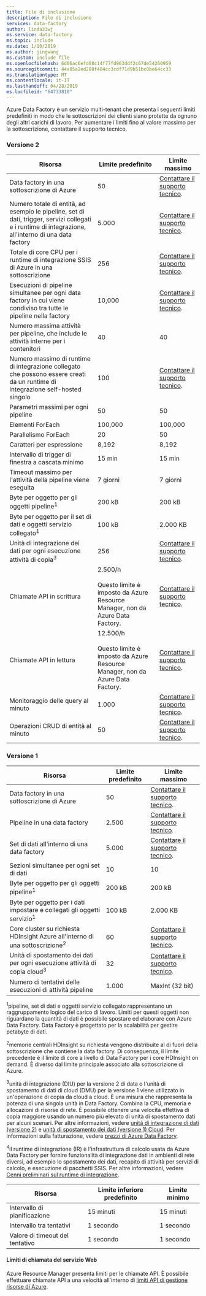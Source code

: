 ```yaml
---
title: File di inclusione
description: File di inclusione
services: data-factory
author: linda33wj
ms.service: data-factory
ms.topic: include
ms.date: 1/10/2019
ms.author: jingwang
ms.custom: include file
ms.openlocfilehash: 6d06ac6efd08c14f77fd963ddf2c67de54260959
ms.sourcegitcommit: 44a85a2ed288f484cc3cdf71d9b51bc0be64cc33
ms.translationtype: MT
ms.contentlocale: it-IT
ms.lasthandoff: 04/28/2019
ms.locfileid: "64733810"
---
```

Azure Data Factory è un servizio multi-tenant che presenta i seguenti limiti predefiniti in modo che le sottoscrizioni dei clienti siano protette da ognuno degli altri carichi di lavoro. Per aumentare i limiti fino al valore massimo per la sottoscrizione, contattare il supporto tecnico.

### <a name="version-2"></a>Versione 2

| Risorsa | Limite predefinito | Limite massimo |
| -------- | ------------- | ------------- |
| Data factory in una sottoscrizione di Azure | 50 | [Contattare il supporto tecnico](https://azure.microsoft.com/blog/2014/06/04/azure-limits-quotas-increase-requests/). |
| Numero totale di entità, ad esempio le pipeline, set di dati, trigger, servizi collegati e i runtime di integrazione, all'interno di una data factory | 5.000 | [Contattare il supporto tecnico](https://azure.microsoft.com/blog/2014/06/04/azure-limits-quotas-increase-requests/). |
| Totale di core CPU per i runtime di integrazione SSIS di Azure in una sottoscrizione | 256 | [Contattare il supporto tecnico](https://azure.microsoft.com/blog/2014/06/04/azure-limits-quotas-increase-requests/). |
| Esecuzioni di pipeline simultanee per ogni data factory in cui viene condiviso tra tutte le pipeline nella factory | 10,000  | [Contattare il supporto tecnico](https://azure.microsoft.com/blog/2014/06/04/azure-limits-quotas-increase-requests/). |
| Numero massima attività per pipeline, che include le attività interne per i contenitori | 40 | 40 |
| Numero massimo di runtime di integrazione collegato che possono essere creati da un runtime di integrazione self-hosted singolo | 100 | [Contattare il supporto tecnico](https://azure.microsoft.com/blog/2014/06/04/azure-limits-quotas-increase-requests/). |
| Parametri massimi per ogni pipeline | 50 | 50 |
| Elementi ForEach | 100,000 | 100,000 |
| Parallelismo ForEach | 20 | 50 |
| Caratteri per espressione | 8,192 | 8,192 |
| Intervallo di trigger di finestra a cascata minimo | 15 min | 15 min |
| Timeout massimo per l'attività della pipeline viene eseguita | 7 giorni | 7 giorni |
| Byte per oggetto per gli oggetti pipeline<sup>1</sup> | 200 kB | 200 kB |
| Byte per oggetto per il set di dati e oggetti servizio collegato<sup>1</sup> | 100 kB | 2.000 KB |
| Unità di integrazione dei dati per ogni esecuzione attività di copia<sup>3</sup> | 256 | [Contattare il supporto tecnico](https://azure.microsoft.com/blog/2014/06/04/azure-limits-quotas-increase-requests/). |
| Chiamate API in scrittura | 2.500/h<br/><br/> Questo limite è imposto da Azure Resource Manager, non da Azure Data Factory. | [Contattare il supporto tecnico](https://azure.microsoft.com/blog/2014/06/04/azure-limits-quotas-increase-requests/). |
| Chiamate API in lettura | 12.500/h<br/><br/> Questo limite è imposto da Azure Resource Manager, non da Azure Data Factory. | [Contattare il supporto tecnico](https://azure.microsoft.com/blog/2014/06/04/azure-limits-quotas-increase-requests/). |
| Monitoraggio delle query al minuto | 1.000 | [Contattare il supporto tecnico](https://azure.microsoft.com/blog/2014/06/04/azure-limits-quotas-increase-requests/). |
| Operazioni CRUD di entità al minuto | 50 | [Contattare il supporto tecnico](https://azure.microsoft.com/blog/2014/06/04/azure-limits-quotas-increase-requests/). |


### <a name="version-1"></a>Versione 1

| **Risorsa** | **Limite predefinito** | **Limite massimo** |
| --- | --- | --- |
| Data factory in una sottoscrizione di Azure |50 |[Contattare il supporto tecnico](https://azure.microsoft.com/blog/2014/06/04/azure-limits-quotas-increase-requests/). |
| Pipeline in una data factory |2.500 |[Contattare il supporto tecnico](https://azure.microsoft.com/blog/2014/06/04/azure-limits-quotas-increase-requests/). |
| Set di dati all'interno di una data factory |5.000 |[Contattare il supporto tecnico](https://azure.microsoft.com/blog/2014/06/04/azure-limits-quotas-increase-requests/). |
| Sezioni simultanee per ogni set di dati |10 |10 |
| Byte per oggetto per gli oggetti pipeline<sup>1</sup> |200 kB |200 kB |
| Byte per oggetto per i dati impostare e collegati gli oggetti servizio<sup>1</sup> |100 kB |2.000 KB |
| Core cluster su richiesta HDInsight Azure all'interno di una sottoscrizione<sup>2</sup> |60 |[Contattare il supporto tecnico](https://azure.microsoft.com/blog/2014/06/04/azure-limits-quotas-increase-requests/). |
| Unità di spostamento dei dati per ogni esecuzione attività di copia cloud<sup>3</sup> |32 |[Contattare il supporto tecnico](https://azure.microsoft.com/blog/2014/06/04/azure-limits-quotas-increase-requests/). |
| Numero di tentativi delle esecuzioni di attività pipeline |1.000 |MaxInt (32 bit) |

<sup>1</sup>pipeline, set di dati e oggetti servizio collegato rappresentano un raggruppamento logico del carico di lavoro. Limiti per questi oggetti non riguardano la quantità di dati è possibile spostare ed elaborare con Azure Data Factory. Data Factory è progettato per la scalabilità per gestire petabyte di dati.

<sup>2</sup>memorie centrali HDInsight su richiesta vengono distribuite al di fuori della sottoscrizione che contiene la data factory. Di conseguenza, il limite precedente è il limite di core a livello di Data Factory per i core HDInsight on demand. È diverso dal limite principale associato alla sottoscrizione di Azure.

<sup>3</sup>unità di integrazione (DIU) per la versione 2 di data o l'unità di spostamento di dati di cloud (DMU) per la versione 1 viene utilizzato in un'operazione di copia da cloud a cloud. È una misura che rappresenta la potenza di una singola unità in Data Factory. Combina la CPU, memoria e allocazioni di risorse di rete. È possibile ottenere una velocità effettiva di copia maggiore usando un numero più elevato di unità di spostamento dati per alcuni scenari. Per altre informazioni, vedere [unità di integrazione di dati (versione 2)](../articles/data-factory/copy-activity-performance.md#data-integration-units) e [unità di spostamento dei dati (versione 1) Cloud](../articles/data-factory/v1/data-factory-copy-activity-performance.md#cloud-data-movement-units). Per informazioni sulla fatturazione, vedere [prezzi di Azure Data Factory](https://azure.microsoft.com/pricing/details/data-factory/).

<sup>4</sup>il runtime di integrazione (IR) è l'infrastruttura di calcolo usata da Azure Data Factory per fornire funzionalità di integrazione dati in ambienti di rete diversi, ad esempio lo spostamento dei dati, recapito di attività per servizi di calcolo, e esecuzione di pacchetti SSIS. Per altre informazioni, vedere [Cenni preliminari sul runtime di integrazione](../articles/data-factory/concepts-integration-runtime.md).

| **Risorsa** | **Limite inferiore predefinito** | **Limite minimo** |
| --- | --- | --- |
| Intervallo di pianificazione |15 minuti |15 minuti |
| Intervallo tra tentativi |1 secondo |1 secondo |
| Valore di timeout del tentativo |1 secondo |1 secondo |

#### <a name="web-service-call-limits"></a>Limiti di chiamata del servizio Web
Azure Resource Manager presenta limiti per le chiamate API. È possibile effettuare chiamate API a una velocità all'interno di [limiti API di gestione risorse di Azure](../articles/azure-subscription-service-limits.md#resource-group-limits).
